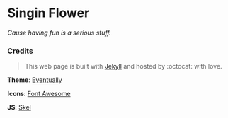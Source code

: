 # **Singin Flower**

_Cause having fun is a serious stuff._

### **Credits**

> This web page is built with [Jekyll](http://jekyllrb.com) and hosted by :octocat: with love.

**Theme**:
[Eventually](http://html5up.net/eventually)

**Icons**:
[Font Awesome](http://fortawesome.github.com/Font-Awesome)

**JS**:
[Skel](http://skel.io)

